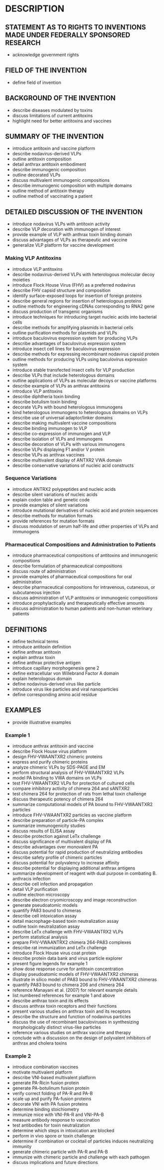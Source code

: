 # DESCRIPTION

## STATEMENT AS TO RIGHTS TO INVENTIONS MADE UNDER FEDERALLY SPONSORED RESEARCH

- acknowledge government rights

## FIELD OF THE INVENTION

- define field of invention

## BACKGROUND OF THE INVENTION

- describe diseases modulated by toxins
- discuss limitations of current antitoxins
- highlight need for better antitoxins and vaccines

## SUMMARY OF THE INVENTION

- introduce antitoxin and vaccine platform
- describe nodavirus-derived VLPs
- outline antitoxin composition
- detail anthrax antitoxin embodiment
- describe immunogenic composition
- outline decorated VLPs
- discuss multivalent immunogenic compositions
- describe immunogenic composition with multiple domains
- outline method of antitoxin therapy
- outline method of vaccinating a patient

## DETAILED DISCUSSION OF THE INVENTION

- introduce nodavirus VLPs with antitoxin activity
- describe VLP decoration with immunogen of interest
- provide example of VLP with anthrax toxin binding domain
- discuss advantages of VLPs as therapeutic and vaccine
- generalize VLP platform for vaccine development

### Making VLP Antitoxins

- introduce VLP antitoxins
- describe nodavirus-derived VLPs with heterologous molecular decoy moieties
- introduce Flock House Virus (FHV) as a preferred nodavirus
- describe FHV capsid structure and composition
- identify surface-exposed loops for insertion of foreign proteins
- describe general regions for insertion of heterologous proteins
- outline methods for engineering cDNAs corresponding to RNA2 gene
- discuss production of transgenic organisms
- introduce techniques for introducing target nucleic acids into bacterial cells
- describe methods for amplifying plasmids in bacterial cells
- outline purification methods for plasmids and VLPs
- introduce baculovirus expression system for producing VLPs
- describe advantages of baculovirus expression system
- introduce insect cell lines for baculovirus expression
- describe methods for expressing recombinant nodavirus capsid protein
- outline methods for producing VLPs using baculovirus expression system
- introduce stable transfected insect cells for VLP production
- describe VLPs that include heterologous domains
- outline applications of VLPs as molecular decoys or vaccine platforms
- describe example of VLPs as anthrax antitoxins
- introduce VLP antitoxins
- describe diphtheria toxin binding
- describe botulism toxin binding
- decorate VLPs with bound heterologous immunogens
- bind heterologous immunogens to heterologous domains on VLPs
- describe use of universal adaptor/linker domains
- describe making multivalent vaccine compositions
- describe binding immunogen to VLP
- describe co-expression of immunogen and VLP
- describe isolation of VLPs and immunogens
- describe decoration of VLPs with various immunogens
- describe VLPs displaying F1 and/or V protein
- describe VLPs as anthrax vaccines
- describe multivalent display of ANTXR2 VWA domain
- describe conservative variations of nucleic acid constructs

### Sequence Variations

- introduce ANTRX2 polypeptides and nucleic acids
- describe silent variations of nucleic acids
- explain codon table and genetic code
- provide examples of silent variations
- introduce mutational derivatives of nucleic acid and protein sequences
- describe methods for mutation formats
- provide references for mutation formats
- discuss modulation of serum half-life and other properties of VLPs and immunogens

### Pharmaceutical Compositions and Administration to Patients

- introduce pharmaceutical compositions of antitoxins and immunogenic compositions
- describe formulation of pharmaceutical compositions
- discuss route of administration
- provide examples of pharmaceutical compositions for oral administration
- describe pharmaceutical compositions for intravenous, cutaneous, or subcutaneous injection
- discuss administration of VLP antitoxins or immunogenic compositions
- introduce prophylactically and therapeutically effective amounts
- discuss administration to human patients and non-human veterinary patients

## DEFINITIONS

- define technical terms
- introduce antitoxin definition
- define anthrax antitoxin
- explain anthrax toxin
- define anthrax protective antigen
- introduce capillary morphogenesis gene 2
- define extracellular von Willebrand Factor A domain
- explain heterologous domain
- define nodavirus-derived virus like particle
- introduce virus like particles and viral nanoparticles
- define corresponding amino acid residue

## EXAMPLES

- provide illustrative examples

### Example 1

- introduce anthrax antitoxin and vaccine
- describe Flock House virus platform
- design FHV-VWAANTXR2 chimeric proteins
- express and purify chimeric proteins
- analyze chimeric VLPs by SDS-PAGE and EM
- perform structural analysis of FHV-VWAANTXR2 VLPs
- model PA binding to VWA domains on VLPs
- test FHV-VWAANTXR2 VLPs for protection of cultured cells
- compare inhibitory activity of chimera 264 and sANTXR2
- test chimera 264 for protection of rats from lethal toxin challenge
- discuss therapeutic potency of chimera 264
- summarize computational models of PA bound to FHV-VWAANTXR2 particles
- introduce FHV-VWAANTXR2 particles as vaccine platform
- describe preparation of particle-PA complex
- summarize immunogenicity studies
- discuss results of ELISA assay
- describe protection against LeTx challenge
- discuss significance of multivalent display of PA
- describe advantages over monovalent PA
- discuss potential for rapid production of neutralizing antibodies
- describe safety profile of chimeric particles
- discuss potential for polyvalency to increase affinity
- describe potential for displaying additional anthrax antigens
- summarize development of reagent with dual purpose in combating B. anthracis infection
- describe cell infection and propagation
- detail VLP purification
- outline electron microscopy
- describe electron cryomicroscopy and image reconstruction
- generate pseudoatomic models
- quantify PA83 bound to chimeras
- describe cell intoxication assay
- detail macrophage-based toxin neutralization assay
- outline toxin neutralization assay
- describe LeTx challenge with FHV-VWAANTRX2 VLPs
- perform statistical analysis
- prepare FHV-VWAANTRX2 chimera 264-PA83 complexes
- describe rat immunization and LeTx challenge
- introduce Flock House virus coat protein
- describe protein data bank and virus particle explorer
- present figure legends for example 1
- show dose response curve for antitoxin concentration
- display pseudoatomic models of FHV-VWAANTXR2 chimeras
- illustrate in silico model of PA83 bound to FHV-VWAANTXR2 chimeras
- quantify PA83 bound to chimera 206 and chimera 264
- reference Manayani et al. (2007) for relevant example details
- list numbered references for example 1 and above
- describe anthrax toxin and its effects
- discuss anthrax toxin receptors and their functions
- present various studies on anthrax toxin and its receptors
- describe the structure and function of nodavirus particles
- discuss the use of recombinant baculoviruses in synthesizing morphologically distinct virus-like particles
- reference various studies on anthrax vaccine and therapy
- conclude with a discussion on the design of polyvalent inhibitors of anthrax and cholera toxins

### Example 2

- introduce combination vaccines
- motivate multivalent platform
- describe VNI-based multivalent platform
- generate PA-Ricin fusion protein
- generate PA-botulinum fusion protein
- verify correct folding of PA-R and PA-B
- scale up and purify PA-fusion proteins
- decorate VNI with PA fusion proteins
- determine binding stoichiometry
- immunize mice with VNI-PA-R and VNI-PA-B
- measure antibody response to vaccination
- test antibodies for toxin neutralization
- determine which steps in intoxication are blocked
- perform in vivo spore or toxin challenge
- determine if combination or cocktail of particles induces neutralizing immunity
- generate chimeric particle with PA-R and PA-B
- immunize with chimeric particle and challenge with each pathogen
- discuss implications and future directions

